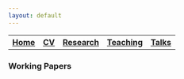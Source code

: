 ```yaml
---
layout: default
---
```


<table> 
<tr>
<th><a href="./">Home</a></th>
<th><a href="./cv.html">CV</a></th>
<th><a href="./research.html">Research</a></th>
<th><a href="./teaching.html">Teaching</a></th>
<th><a href="./talks.html">Talks</a></th>
</tr>
</table> 

### Working Papers


